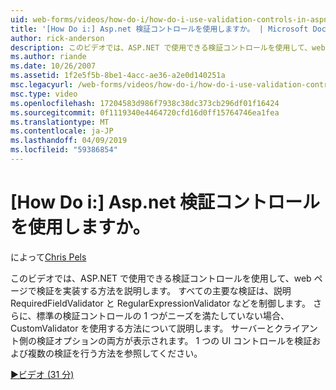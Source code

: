 ```yaml
---
uid: web-forms/videos/how-do-i/how-do-i-use-validation-controls-in-aspnet
title: '[How Do i:] Asp.net 検証コントロールを使用しますか。 | Microsoft Docs'
author: rick-anderson
description: このビデオでは、ASP.NET で使用できる検証コントロールを使用して、web ページで検証を実装する方法を説明します。 主要なすべての検証などを制御しています.
ms.author: riande
ms.date: 10/26/2007
ms.assetid: 1f2e5f5b-8be1-4acc-ae36-a2e0d140251a
msc.legacyurl: /web-forms/videos/how-do-i/how-do-i-use-validation-controls-in-aspnet
msc.type: video
ms.openlocfilehash: 17204583d986f7938c38dc373cb296df01f16424
ms.sourcegitcommit: 0f1119340e4464720cfd16d0ff15764746ea1fea
ms.translationtype: MT
ms.contentlocale: ja-JP
ms.lasthandoff: 04/09/2019
ms.locfileid: "59386854"
---
```

# <a name="how-do-i--use-validation-controls-in-aspnet"></a>[How Do i:] Asp.net 検証コントロールを使用しますか。

によって[Chris Pels](https://twitter.com/chrispels)

このビデオでは、ASP.NET で使用できる検証コントロールを使用して、web ページで検証を実装する方法を説明します。 すべての主要な検証は、説明 RequiredFieldValidator と RegularExpressionValidator などを制御します。 さらに、標準の検証コントロールの 1 つがニーズを満たしていない場合、CustomValidator を使用する方法について説明します。 サーバーとクライアント側の検証オプションの両方が表示されます。 1 つの UI コントロールを検証および複数の検証を行う方法を参照してください。

[&#9654;ビデオ (31 分)](https://channel9.msdn.com/Blogs/ASP-NET-Site-Videos/how-do-i-use-validation-controls-in-aspnet)
